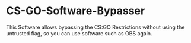 # CS-GO-Software-Bypasser
This Software allows bypassing the CS:GO Restrictions without using the untrusted flag, so you can use software such as OBS again.
